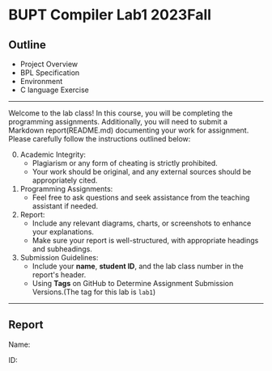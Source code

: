 # BUPT Compiler Lab1 2023Fall

## Outline

- Project Overview
- BPL Specification
- Environment
- C language Exercise

---

Welcome to the lab class! In this course, you will be completing the programming assignments. Additionally, you will need to submit a Markdown report(README.md) documenting your work for assignment. Please carefully follow the instructions outlined below:

0. Academic Integrity:
   - Plagiarism or any form of cheating is strictly prohibited.
   - Your work should be original, and any external sources should be appropriately cited.
1. Programming Assignments:
   - Feel free to ask questions and seek assistance from the teaching assistant if needed.
2. Report:
   - Include any relevant diagrams, charts, or screenshots to enhance your explanations.
   - Make sure your report is well-structured, with appropriate headings and subheadings.
3. Submission Guidelines:
   - Include your **name**, **student ID**, and the lab class number in the report's header.
   - Using **Tags** on GitHub to Determine Assignment Submission Versions.(The tag for this lab is `lab1`)

---

## Report

Name: <YOUR-NAME>

ID: <YOUR-STUDENT-ID>
